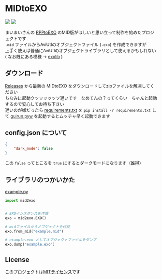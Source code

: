 # MIDtoEXO
 ![](https://img.shields.io/badge/python-3.10-blue)
 [![](https://img.shields.io/github/license/yak9909/MIDtoEXO)](LICENSE)

 まいまいさんの [RPPtoEXO](https://github.com/maimai22015/RPPtoEXO) のMID版がほしいと思い立って制作を始めたプロジェクトです<br>
 `.mid` ファイルからAviUtlのオブジェクトファイル (`.exo`) を作成できますが<br>
 上手く使えば普通にAviUtlのオブジェクトライブラリとして使えるかもしれない<br>
 ( なお既にある模様 -> [exolib](https://github.com/tikubonn/exolib) )

## ダウンロード
 [Releases](https://github.com/yak9909/MIDtoEXO/releases) から最新の MIDtoEXO をダウンロードしてzipファイルを解凍してください<br>
 ちなみに起動クッッッッッソ遅いです　なめてんの？ってくらい　ちゃんと起動するので安心してお待ち下さい<br>
 遅いのが嫌だったら [requirements.txt](requirements.txt) を `pip install -r requirements.txt` して
 [guirun.pyw](guirun.pyw) を起動するとムッチャ早く起動できます

## config.json について
 ```json
 {
     "dark_mode": false
 }
 ```
 この `false` ってところを `true` にするとダークモードになります（誰得）

## ライブラリのつかいかた
 [example.py](example.py)
 ```py
 import mid2exo


 # EXOインスタンスを作成
 exo = mid2exo.EXO()
 
 # midファイルからオブジェクトを作成
 exo.from_mid("example.mid")

 # example.exo としてオブジェクトファイルをダンプ
 exo.dump("example.exo")
 ```

## License
 このプロジェクトは[MITライセンス](LICENSE)です
